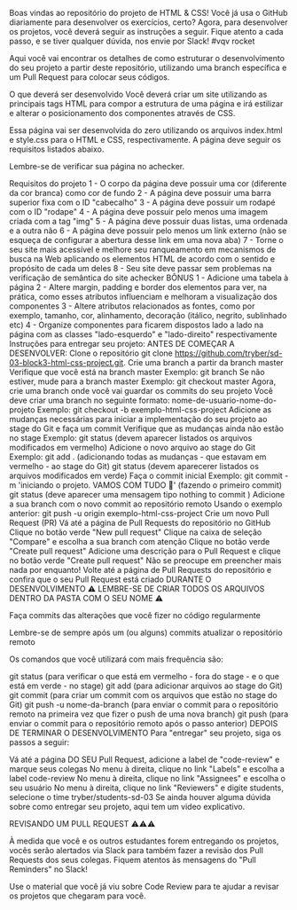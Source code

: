 Boas vindas ao repositório do projeto de HTML & CSS!
Você já usa o GitHub diariamente para desenvolver os exercícios, certo? Agora, para desenvolver os projetos, você deverá seguir as instruções a seguir. Fique atento a cada passo, e se tiver qualquer dúvida, nos envie por Slack! #vqv rocket

Aqui você vai encontrar os detalhes de como estruturar o desenvolvimento do seu projeto a partir deste repositório, utilizando uma branch específica e um Pull Request para colocar seus códigos.

O que deverá ser desenvolvido
Você deverá criar um site utilizando as principais tags HTML para compor a estrutura de uma página e irá estilizar e alterar o posicionamento dos componentes através de CSS.

Essa página vai ser desenvolvida do zero utilizando os arquivos index.html e style.css para o HTML e CSS, respectivamente. A página deve seguir os requisitos listados abaixo.

Lembre-se de verificar sua página no achecker.

Requisitos do projeto
1 - O corpo da página deve possuir uma cor (diferente da cor branca) como cor de fundo
2 - A página deve possuir uma barra superior fixa com o ID "cabecalho"
3 - A página deve possuir um rodapé com o ID "rodape"
4 - A página deve possuir pelo menos uma imagem criada com a tag "img"
5 - A página deve possuir duas listas, uma ordenada e a outra não
6 - A página deve possuir pelo menos um link externo (não se esqueça de configurar a abertura desse link em uma nova aba)
7 - Torne o seu site mais acessível e melhore seu ranqueamento em mecanismos de busca na Web aplicando os elementos HTML de acordo com o sentido e propósito de cada um deles
8 - Seu site deve passar sem problemas na verificação de semântica do site achecker
BÔNUS
1 - Adicione uma tabela à página
2 - Altere margin, padding e border dos elementos para ver, na prática, como esses atributos influenciam e melhoram a visualização dos componentes
3 - Altere atributos relacionados as fontes, como por exemplo, tamanho, cor, alinhamento, decoração (itálico, negrito, sublinhado etc)
4 - Organize componentes para ficarem dispostos lado a lado na página com as classes "lado-esquerdo" e "lado-direito" respectivamente
Instruções para entregar seu projeto:
ANTES DE COMEÇAR A DESENVOLVER:
Clone o repositório
git clone https://github.com/tryber/sd-03-block3-html-css-project.git.
Crie uma branch a partir da branch master
Verifique que você está na branch master
Exemplo: git branch
Se não estiver, mude para a branch master
Exemplo: git checkout master
Agora, crie uma branch onde você vai guardar os commits do seu projeto
Você deve criar uma branch no seguinte formato: nome-de-usuario-nome-do-projeto
Exemplo: git checkout -b exemplo-html-css-project
Adicione as mudanças necessárias para iniciar a implementação do seu projeto ao stage do Git e faça um commit
Verifique que as mudanças ainda não estão no stage
Exemplo: git status (devem aparecer listados os arquivos modificados em vermelho)
Adicione o novo arquivo ao stage do Git
Exemplo:
git add . (adicionando todas as mudanças - que estavam em vermelho - ao stage do Git)
git status (devem aparecerer listados os arquivos modificados em verde)
Faça o commit inicial
Exemplo:
git commit -m 'iniciando o projeto. VAMOS COM TUDO :rocket:' (fazendo o primeiro commit)
git status (deve aparecer uma mensagem tipo nothing to commit )
Adicione a sua branch com o novo commit ao repositório remoto
Usando o exemplo anterior: git push -u origin exemplo-html-css-project
Crie um novo Pull Request (PR)
Vá até a página de Pull Requests do repositório no GitHub
Clique no botão verde "New pull request"
Clique na caixa de seleção "Compare" e escolha a sua branch com atenção
Clique no botão verde "Create pull request"
Adicione uma descrição para o Pull Request e clique no botão verde "Create pull request"
Não se preocupe em preencher mais nada por enquanto!
Volte até a página de Pull Requests do repositório e confira que o seu Pull Request está criado
DURANTE O DESENVOLVIMENTO
⚠ LEMBRE-SE DE CRIAR TODOS OS ARQUIVOS DENTRO DA PASTA COM O SEU NOME ⚠

Faça commits das alterações que você fizer no código regularmente

Lembre-se de sempre após um (ou alguns) commits atualizar o repositório remoto

Os comandos que você utilizará com mais frequência são:

git status (para verificar o que está em vermelho - fora do stage - e o que está em verde - no stage)
git add (para adicionar arquivos ao stage do Git)
git commit (para criar um commit com os arquivos que estão no stage do Git)
git push -u nome-da-branch (para enviar o commit para o repositório remoto na primeira vez que fizer o push de uma nova branch)
git push (para enviar o commit para o repositório remoto após o passo anterior)
DEPOIS DE TERMINAR O DESENVOLVIMENTO
Para "entregar" seu projeto, siga os passos a seguir:

Vá até a página DO SEU Pull Request, adicione a label de "code-review" e marque seus colegas
No menu à direita, clique no link "Labels" e escolha a label code-review
No menu à direita, clique no link "Assignees" e escolha o seu usuário
No menu à direita, clique no link "Reviewers" e digite students, selecione o time tryber/students-sd-03
Se ainda houver alguma dúvida sobre como entregar seu projeto, aqui tem um video explicativo.

REVISANDO UM PULL REQUEST
⚠⚠⚠

À medida que você e os outros estudantes forem entregando os projetos, vocês serão alertados via Slack para também fazer a revisão dos Pull Requests dos seus colegas. Fiquem atentos às mensagens do "Pull Reminders" no Slack!

Use o material que você já viu sobre Code Review para te ajudar a revisar os projetos que chegaram para você.
